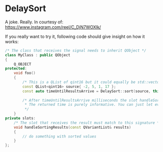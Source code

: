 # DelaySort
A joke. Really.
In courtesy of: https://www.instagram.com/reel/C_DjN7WOXlk/

If you really want to try it, following code should give insight on how it works:

```c++
/* The class that receives the signal needs to inherit QObject */
class MyClass : public QObject
{
    Q_OBJECT
protected:
    void foo()
    {
        /* This is a QList of qint16 but it could equally be std::vector and any supported type. */
        const QList<qint16> source{ -2, 5, 1, 17 };
        const auto timeUntilResultsArrive = DelaySort::sort(source, this, &MyClass::handleSortingResults);
    
        /* After timeUntilResultsArrive milliseconds the slot handleSortingResults will be called with list of sorted values.
         * The returned time is purely informative. You can just let event loop run until slot is called.
         */
    }
private slots:
    /* The slot that receives the result must match to this signature */
    void handleSortingResults(const QVariantList& results)
    {
        // do something with sorted values
    }
};
```
